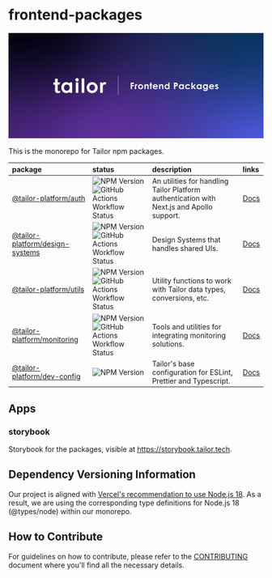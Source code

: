 # frontend-packages

![cover](https://raw.githubusercontent.com/tailor-platform/frontend-packages/main/assets/cover.png)

This is the monorepo for Tailor npm packages.

| package                                                                                          | status                                                                                                                                                                                                                                      | description                                                                               | links                                                                                                    |
| :----------------------------------------------------------------------------------------------- | :------------------------------------------------------------------------------------------------------------------------------------------------------------------------------------------------------------------------------------------ | :---------------------------------------------------------------------------------------- | :------------------------------------------------------------------------------------------------------- |
| [@tailor-platform/auth](https://www.npmjs.com/package/@tailor-platform/auth)                     | ![NPM Version](https://img.shields.io/npm/v/@tailor-platform/auth) ![GitHub Actions Workflow Status](https://img.shields.io/github/actions/workflow/status/tailor-platform/frontend-packages/test_package_auth.yml?branch=main)             | An utilities for handling Tailor Platform authentication with Next.js and Apollo support. | [Docs](https://tailor-platform.github.io/frontend-packages/modules/_tailor_platform_auth.html)           |
| [@tailor-platform/design-systems](https://www.npmjs.com/package/@tailor-platform/design-systems) | ![NPM Version](https://img.shields.io/npm/v/@tailor-platform/design-systems) ![GitHub Actions Workflow Status](https://img.shields.io/github/actions/workflow/status/tailor-platform/frontend-packages/test_package_ds.yml?branch=main)     | Design Systems that handles shared UIs.                                                   | [Docs](https://tailor-platform.github.io/frontend-packages/modules/_tailor_platform_design_systems.html) |
| [@tailor-platform/utils](https://www.npmjs.com/package/@tailor-platform/utils)                   | ![NPM Version](https://img.shields.io/npm/v/@tailor-platform/utils) ![GitHub Actions Workflow Status](https://img.shields.io/github/actions/workflow/status/tailor-platform/frontend-packages/test_package_utils.yml?branch=main)           | Utility functions to work with Tailor data types, conversions, etc.                       | [Docs](https://tailor-platform.github.io/frontend-packages/modules/_tailor_platform_utils.html)          |
| [@tailor-platform/monitoring](https://www.npmjs.com/package/@tailor-platform/monitoring)         | ![NPM Version](https://img.shields.io/npm/v/@tailor-platform/monitoring) ![GitHub Actions Workflow Status](https://img.shields.io/github/actions/workflow/status/tailor-platform/frontend-packages/test_package_monitoring.yml?branch=main) | Tools and utilities for integrating monitoring solutions.                                 | [Docs](https://tailor-platform.github.io/frontend-packages/modules/_tailor_platform_monitoring.html)     |
| [@tailor-platform/dev-config](https://www.npmjs.com/package/@tailor-platform/dev-config)         | ![NPM Version](https://img.shields.io/npm/v/@tailor-platform/dev-config)                                                                                                                                                                    | Tailor's base configuration for ESLint, Prettier and Typescript.                          | [Docs](https://tailor-platform.github.io/frontend-packages/modules/_tailor_platform_dev_config.html)     |

## Apps

### storybook

Storybook for the packages, visible at https://storybook.tailor.tech.

## Dependency Versioning Information

Our project is aligned with [Vercel's recommendation to use Node.js 18](https://vercel.com/docs/concepts/functions/serverless-functions/runtimes/node-js). As a result, we are using the corresponding type definitions for Node.js 18 (@types/node) within our monorepo.

## How to Contribute

For guidelines on how to contribute, please refer to the [CONTRIBUTING](./CONTRIBUTING.md) document where you'll find all the necessary details.
